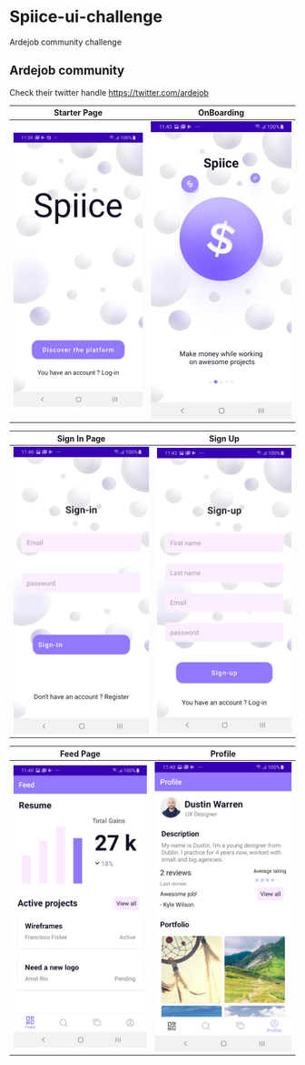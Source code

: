 # Spiice-ui-challenge
Ardejob community challenge
## Ardejob community
Check their twitter handle https://twitter.com/ardejob

Starter Page             |  OnBoarding
:-------------------------:|:-------------------------:
![screenshot](./images/starter.jpg)  |  ![screenshot](./images/on_board.jpg)


Sign In Page             |  Sign Up
:-------------------------:|:-------------------------:
![screenshot](./images/sign_in.jpg)  |  ![screenshot](./images/sign_up.jpg)


Feed Page             |  Profile 
:-------------------------:|:-------------------------:
![screenshot](./images/feed.jpg)  |  ![screenshot](./images/profile.jpg)